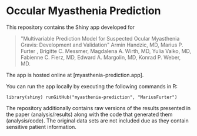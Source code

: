# Occular Myasthenia Prediction

This repository contains the Shiny app developed for

> "Multivariable Prediction Model for Suspected Ocular Myasthenia Gravis: Development and Validation"
> Armin Handzic, MD, Marius P. Furter , Brigitte C. Messmer,
Magdalena A. Wirth, MD, Yulia Valko, MD, Fabienne C. Fierz, MD, Edward
A. Margolin, MD, Konrad P. Weber, MD.

The app is hosted online at [myasthenia-prediction.app].

You can run the app locally by executing the following commands in R:

`
library(shiny)
runGitHub("myasthenia-prediction", "MariusFurter")
`

The repository additionally contains raw versions of the results presented in the paper (analysis/results) along with the code that generated them (analysis/code). The original data sets are not included due as they contain sensitive patient information.
